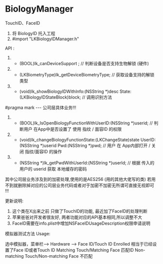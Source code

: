 # BiologyManager
TouchID、FaceID


1. 将 BiologyID 托入工程
2. #import "LKBiologyIDManager.h"

API :
1. - (BOOL)lk_canDeviceSupport ;  // 判断设备是否支持生物解锁 (硬件)
2. - (LKBiometryType)lk_getDeviceBiometryType; // 获取设备支持的解锁类型
3. - (void)lk_showBiologyIDWithInfo:(NSString *)desc State:(LKBiologyIDStateBlock)block; // 调用识别方法


#pragma mark --- 公司层具体业务!!!
1. - (BOOL)lk_IsOpenBiologyFunctionWithUserID:(NSString *)userid;  // 判断用户 在App中是否设置了 使用 指纹 / 面容ID 的权限

2. - (void)lk_changeBiologyFunctionState:(LKChangeState)state
UserID:(NSString *)userid
Pwd:(NSString *)pwd;  // 用户 在 App内部打开 / 关闭 指纹/面容ID 的操作

3. - (NSString *)lk_getPwdWithUserId:(NSString *)userId;  // 根据 传入的用户的 userid 获取 本地缓存的密码

其中公司层业务涉及到的加密处理,使用的是AES256 (用的其他大佬写的类)  若用不到就删除掉对应的公司层业务代码或者对于加密不加密无所谓可直接无视即可 !!!


更新说明:
1. 这个类在X出来之前 只做了TouchID的功能,  最近加了FaceID的处理判断
2. 苹果爸爸对开发者很友好, 两者功能对应的API基本相同,所以调整不大
3. FaceID需要在info.plist中增加NSFaceIDUsageDescription权限申请说明



模拟器测试方法 Usage:

选中模拟器，菜单栏--> Hardware --> Face ID/Touch ID
Enrolled                                   相当于已经设置了Face ID或者Touch ID
Matching Touch/Matching Face               匹配ID
Non-matching Touch/Non-matching Face       不匹配


